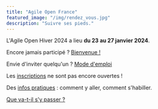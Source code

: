 ```yaml
---
title: "Agile Open France"
featured_image: "/img/rendez_vous.jpg"
description: "Suivre ses pieds."
---
```


L'Agile Open Hiver 2024 a lieu **du 23 au 27 janvier 2024**.

Encore jamais participé ? [Bienvenue !](premiere)

Envie d'inviter quelqu'un ? [Mode d'emploi](inviter)

Les [inscriptions](inscription) ne sont pas encore ouvertes !

Des [infos pratiques](pratique) : comment y aller, comment s'habiller.

[Que va-t-il s'y passer ?](esprit)

